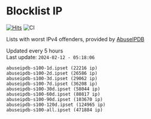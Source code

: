 # Blocklist IP

[![Hits](https://hits.seeyoufarm.com/api/count/incr/badge.svg?url=https%3A%2F%2Fgithub.com%2Fborestad%2Fblocklist-ip%2F&count_bg=%2379C83D&title_bg=%23555555&icon=&icon_color=%23E7E7E7&title=hits&edge_flat=false)](https://hits.seeyoufarm.com)  ![CI](https://img.shields.io/github/workflow/status/borestad/blocklist-ip/CI?style=flat-square)

Lists with worst IPv4 offenders, provided by [AbuseIPDB](https://www.abuseipdb.com/)

<!-- FOOTER-PLACEHOLDER -->
Updated every 5 hours<br>
Last update: `2024-02-12 - 05:18:06`
```
abuseipdb-s100-1d.ipset (22216 ip)
abuseipdb-s100-2d.ipset (26586 ip)
abuseipdb-s100-3d.ipset (29062 ip)
abuseipdb-s100-7d.ipset (36208 ip)
abuseipdb-s100-30d.ipset (58044 ip)
abuseipdb-s100-60d.ipset (80817 ip)
abuseipdb-s100-90d.ipset (103670 ip)
abuseipdb-s100-120d.ipset (124965 ip)
abuseipdb-s100-all.ipset (471884 ip)
```
